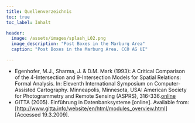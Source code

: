 ```yaml
---
title: Quellenverzeichnis 
toc: true
toc_label: Inhalt

header:
  image: /assets/images/splash_L02.png
  image_description: "Post Boxes in the Marburg Area"
  caption: "Post Boxes in the Marburg Area. CC0 AG UI"

---
```


	

  * Egenhofer, M.J., Sharma, J. & D.M. Mark (1993): A Critical Comparison of the 4-Intersection and 9-Intersection Models for Spatial Relations: Formal Analysis. In: Eleventh International Symposium on Computer-Assisted Cartography. Minneapolis, Minnesota, USA: American Society for Photogrammetry and Remote Sensing (ASPRS), 316-336.[online](http://www.spatial.maine.edu/~max/4Vs9.pdf) 
  * GITTA (2005). Einführung in Datenbanksysteme [online]. Available from: [http://www.gitta.info/website/en/html/modules_overview.html] [Accessed 19.3.2009].








